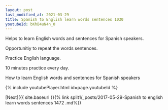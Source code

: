 ```yaml
---
layout: post
last_modified_at: 2021-03-29
title: Spanish to English learn words sentences 1030 
youtubeId: bKhB4uN4n_0
---
```

 
 
Helps to learn English words and sentences for Spanish speakers.

Opportunitiy to repeat the words sentences. 

Practice English language. 
 
10 minutes practice every day. 
 
How to learn English words and sentences for Spanish speakers 
 
{% include youtubePlayer.html id=page.youtubeId %}
 
 
[Next]({{ site.baseurl }}{% link  split1/_posts/2017-05-29-Spanish to english learn words sentences 1472 .md%})
 
